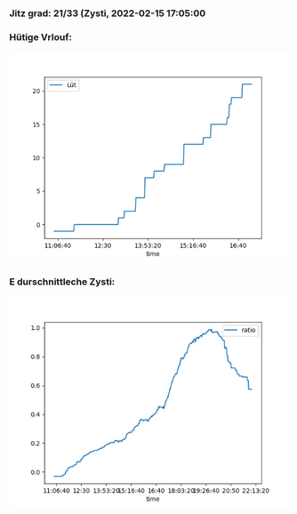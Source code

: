 ### Jitz grad: 21/33 (Zysti, 2022-02-15 17:05:00

### Hütige Vrlouf:
![Graph](Today.png)

### E durschnittleche Zysti:
![Graph](Zysti.png)
